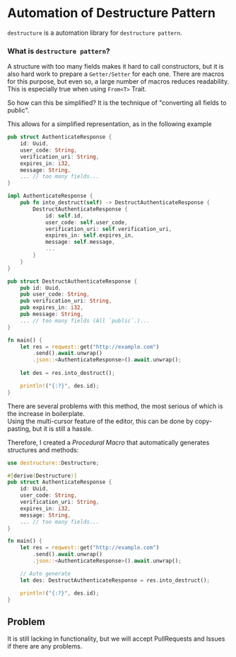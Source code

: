 # Automation of Destructure Pattern
`destructure` is a automation library for `destructure pattern`.

### What is `destructure pattern`?
A structure with too many fields makes it hard to call constructors, but it is also hard work to prepare a `Getter/Setter` for each one. There are macros for this purpose, but even so, a large number of macros reduces readability. This is especially true when using `From<T>` Trait.  

So how can this be simplified? It is the technique of "converting all fields to public". 
  
This allows for a simplified representation, as in the following example

```rust
pub struct AuthenticateResponse {
    id: Uuid,
    user_code: String,
    verification_uri: String,
    expires_in: i32,
    message: String,
    ... // too many fields...
}

impl AuthenticateResponse {
    pub fn into_destruct(self) -> DestructAuthenticateResponse {
        DestructAuthenticateResponse {
            id: self.id,
            user_code: self.user_code,
            verification_uri: self.verification_uri,
            expires_in: self.expires_in,
            message: self.message,
            ...
        }
    }
}

pub struct DestructAuthenticateResponse {
    pub id: Uuid,
    pub user_code: String,
    pub verification_uri: String,
    pub expires_in: i32,
    pub message: String,
    ... // too many fields (All `public`.)...
}

fn main() {
    let res = reqwest::get("http://example.com")
        .send().await.unwrap()
        .json::<AuthenticateResponse>().await.unwrap();
    
    let des = res.into_destruct();

    println!("{:?}", des.id);
}
```
  
There are several problems with this method, the most serious of which is the increase in boilerplate.  
Using the multi-cursor feature of the editor, this can be done by copy-pasting, but it is still a hassle.  

Therefore, I created a *Procedural Macro* that automatically generates structures and methods:

```rust
use destructure::Destructure;

#[derive(Destructure)]
pub struct AuthenticateResponse {
    id: Uuid,
    user_code: String,
    verification_uri: String,
    expires_in: i32,
    message: String,
    ... // too many fields...
}

fn main() {
    let res = reqwest::get("http://example.com")
        .send().await.unwrap()
        .json::<AuthenticateResponse>().await.unwrap();

    // Auto generate
    let des: DestructAuthenticateResponse = res.into_destruct();

    println!("{:?}", des.id);
}
```

## Problem
It is still lacking in functionality, but we will accept PullRequests and Issues if there are any problems.